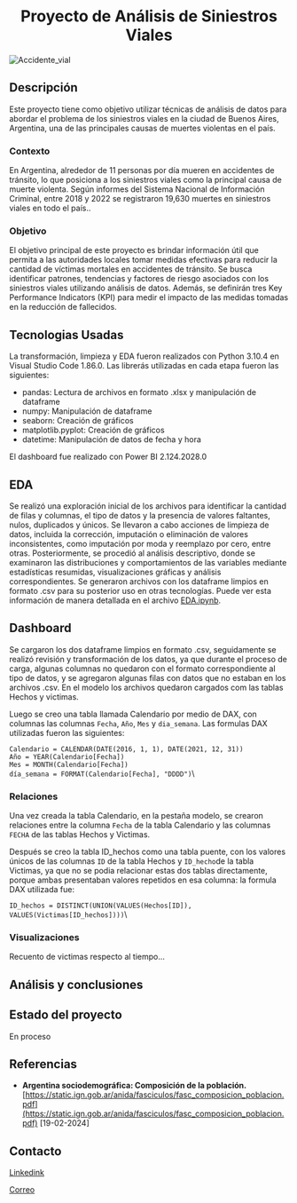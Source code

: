 <h1 align="center">Proyecto de Análisis de Siniestros Viales</h1>

![Accidente_vial](C:/Users/57315/Documentos/Phyton_Henry/proyecto_data/imagenes/accident-1497295_1280.jpg)

## Descripción

Este proyecto tiene como objetivo utilizar técnicas de análisis de datos para abordar el problema de los siniestros viales en la ciudad de Buenos Aires, Argentina, una de las principales causas de muertes violentas en el país.

### Contexto

En Argentina, alrededor de 11 personas por día mueren en accidentes de tránsito, lo que posiciona a los siniestros viales como la principal causa de muerte violenta. Según informes del Sistema Nacional de Información Criminal, entre 2018 y 2022 se registraron 19,630 muertes en siniestros viales en todo el país..

### Objetivo

El objetivo principal de este proyecto es brindar información útil que permita a las autoridades locales tomar medidas efectivas para reducir la cantidad de víctimas mortales en accidentes de tránsito. Se busca identificar patrones, tendencias y factores de riesgo asociados con los siniestros viales utilizando análisis de datos. Además, se definirán tres Key Performance Indicators (KPI) para medir el impacto de las medidas tomadas en la reducción de fallecidos.

## Tecnologias Usadas

La transformación, limpieza y EDA fueron realizados con Python 3.10.4 en Visual Studio Code 1.86.0. Las librerás utilizadas en cada etapa fueron las siguientes:

- pandas: Lectura de archivos en formato .xlsx y manipulación de dataframe
- numpy: Manipulación de dataframe
- seaborn: Creación de gráficos
- matplotlib.pyplot: Creación de gráficos
- datetime: Manipulación de datos de fecha y hora

El dashboard fue realizado con Power BI 2.124.2028.0

## EDA

Se realizó una exploración inicial de los archivos para identificar la cantidad de filas y columnas, el tipo de datos y la presencia de valores faltantes, nulos, duplicados y únicos. Se llevaron a cabo acciones de limpieza de datos, incluida la corrección, imputación o eliminación de valores inconsistentes, como imputación por moda y reemplazo por cero, entre otras. Posteriormente, se procedió al análisis descriptivo, donde se examinaron las distribuciones y comportamientos de las variables mediante estadísticas resumidas, visualizaciones gráficas y análisis correspondientes. Se generaron archivos con los dataframe limpios en formato .csv para su posterior uso en otras tecnologías. Puede ver esta información de manera detallada en el archivo  [EDA.ipynb](https://github.com/maria1289espejo/Analisis_siniestros_viales/blob/main/EDA.ipynb).

## Dashboard

Se cargaron los dos dataframe limpios en formato .csv, seguidamente se realizó revisión y transformación de los datos, ya que durante el proceso de carga, algunas columnas no quedaron con el formato correspondiente al tipo de datos, y se agregaron algunas filas con datos que no estaban en los archivos .csv. En el modelo los archivos quedaron cargados com las tablas Hechos y victimas.

Luego se creo una tabla llamada Calendario por medio de DAX, con columnas las columnas `Fecha`, `Año`, `Mes` y `dia_semana`. Las formulas DAX utilizadas fueron las siguientes:

`Calendario = CALENDAR(DATE(2016, 1, 1), DATE(2021, 12, 31))`\
`Año = YEAR(Calendario[Fecha])`\
`Mes = MONTH(Calendario[Fecha])`\
`día_semana = FORMAT(Calendario[Fecha], "DDDD")`\

### Relaciones

Una vez creada la tabla Calendario, en la pestaña modelo, se crearon relaciones entre la columna `Fecha` de la tabla Calendario y las columnas `FECHA` de las tablas Hechos y Victimas.

Después se creo la tabla ID_hechos como una tabla puente, con los valores únicos de las columnas `ID` de la tabla Hechos y `ID_hecho`de la tabla Victimas, ya que no se podia relacionar estas dos tablas directamente, porque ambas presentaban valores repetidos en esa columna: la formula DAX utilizada fue:

`ID_hechos = DISTINCT(UNION(VALUES(Hechos[ID]), VALUES(Victimas[ID_hechos])))`\

### Visualizaciones

Recuento de victimas respecto al tiempo...

## Análisis y conclusiones

## Estado del proyecto

En proceso

## Referencias

- **Argentina
sociodemográfica: Composición de la población.** [https://static.ign.gob.ar/anida/fasciculos/fasc_composicion_poblacion.pdf](https://static.ign.gob.ar/anida/fasciculos/fasc_composicion_poblacion.pdf) [19-02-2024]

## Contacto

[Linkedink](https://www.linkedin.com/in/alejandra-monroy-e/)

[Correo](mailto:maria1289espejo@gmail.com)
